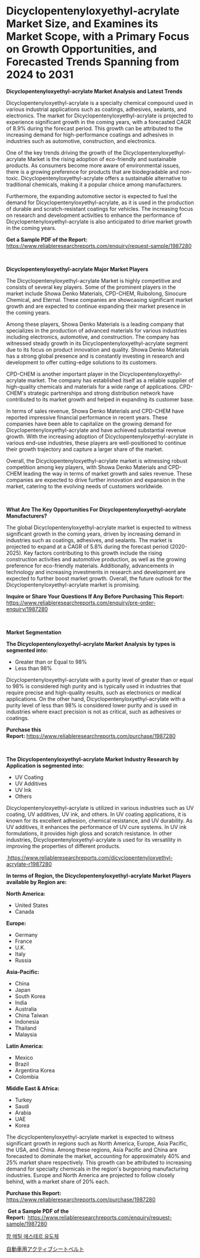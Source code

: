 <p><h1>Dicyclopentenyloxyethyl-acrylate Market Size, and Examines its Market Scope, with a Primary Focus on Growth Opportunities, and Forecasted Trends Spanning from 2024 to 2031</h1></p><p><strong>Dicyclopentenyloxyethyl-acrylate Market Analysis and Latest Trends</strong></p>
<p><p>Dicyclopentenyloxyethyl-acrylate is a specialty chemical compound used in various industrial applications such as coatings, adhesives, sealants, and electronics. The market for Dicyclopentenyloxyethyl-acrylate is projected to experience significant growth in the coming years, with a forecasted CAGR of 8.9% during the forecast period. This growth can be attributed to the increasing demand for high-performance coatings and adhesives in industries such as automotive, construction, and electronics.</p><p>One of the key trends driving the growth of the Dicyclopentenyloxyethyl-acrylate Market is the rising adoption of eco-friendly and sustainable products. As consumers become more aware of environmental issues, there is a growing preference for products that are biodegradable and non-toxic. Dicyclopentenyloxyethyl-acrylate offers a sustainable alternative to traditional chemicals, making it a popular choice among manufacturers.</p><p>Furthermore, the expanding automotive sector is expected to fuel the demand for Dicyclopentenyloxyethyl-acrylate, as it is used in the production of durable and scratch-resistant coatings for vehicles. The increasing focus on research and development activities to enhance the performance of Dicyclopentenyloxyethyl-acrylate is also anticipated to drive market growth in the coming years.</p></p>
<p><strong>Get a Sample PDF of the Report:&nbsp;</strong> <a href="https://www.reliableresearchreports.com/enquiry/request-sample/1987280">https://www.reliableresearchreports.com/enquiry/request-sample/1987280</a></p>
<p>&nbsp;</p>
<p><strong>Dicyclopentenyloxyethyl-acrylate Major Market Players</strong></p>
<p><p>The Dicyclopentenyloxyethyl-acrylate Market is highly competitive and consists of several key players. Some of the prominent players in the market include Showa Denko Materials, CPD-CHEM, Ruibolong, Sinocure Chemical, and Eternal. These companies are showcasing significant market growth and are expected to continue expanding their market presence in the coming years.</p><p>Among these players, Showa Denko Materials is a leading company that specializes in the production of advanced materials for various industries including electronics, automotive, and construction. The company has witnessed steady growth in its Dicyclopentenyloxyethyl-acrylate segment due to its focus on product innovation and quality. Showa Denko Materials has a strong global presence and is constantly investing in research and development to offer cutting-edge solutions to its customers.</p><p>CPD-CHEM is another important player in the Dicyclopentenyloxyethyl-acrylate market. The company has established itself as a reliable supplier of high-quality chemicals and materials for a wide range of applications. CPD-CHEM's strategic partnerships and strong distribution network have contributed to its market growth and helped in expanding its customer base.</p><p>In terms of sales revenue, Showa Denko Materials and CPD-CHEM have reported impressive financial performance in recent years. These companies have been able to capitalize on the growing demand for Dicyclopentenyloxyethyl-acrylate and have achieved substantial revenue growth. With the increasing adoption of Dicyclopentenyloxyethyl-acrylate in various end-use industries, these players are well-positioned to continue their growth trajectory and capture a larger share of the market.</p><p>Overall, the Dicyclopentenyloxyethyl-acrylate market is witnessing robust competition among key players, with Showa Denko Materials and CPD-CHEM leading the way in terms of market growth and sales revenue. These companies are expected to drive further innovation and expansion in the market, catering to the evolving needs of customers worldwide.</p></p>
<p>&nbsp;</p>
<p><strong>What Are The Key Opportunities For Dicyclopentenyloxyethyl-acrylate Manufacturers?</strong></p>
<p><p>The global Dicyclopentenyloxyethyl-acrylate market is expected to witness significant growth in the coming years, driven by increasing demand in industries such as coatings, adhesives, and sealants. The market is projected to expand at a CAGR of 5.8% during the forecast period (2020-2025). Key factors contributing to this growth include the rising construction activities and automotive production, as well as the growing preference for eco-friendly materials. Additionally, advancements in technology and increasing investments in research and development are expected to further boost market growth. Overall, the future outlook for the Dicyclopentenyloxyethyl-acrylate market is promising.</p></p>
<p><strong>Inquire or Share Your Questions If Any Before Purchasing This Report:</strong> <a href="https://www.reliableresearchreports.com/enquiry/pre-order-enquiry/1987280">https://www.reliableresearchreports.com/enquiry/pre-order-enquiry/1987280</a></p>
<p>&nbsp;</p>
<p><strong>Market Segmentation</strong></p>
<p><strong>The Dicyclopentenyloxyethyl-acrylate Market Analysis by types is segmented into:</strong></p>
<p><ul><li>Greater than or Equal to 98%</li><li>Less than 98%</li></ul></p>
<p><p>Dicyclopentenyloxyethyl-acrylate with a purity level of greater than or equal to 98% is considered high purity and is typically used in industries that require precise and high-quality results, such as electronics or medical applications. On the other hand, Dicyclopentenyloxyethyl-acrylate with a purity level of less than 98% is considered lower purity and is used in industries where exact precision is not as critical, such as adhesives or coatings.</p></p>
<p><strong>Purchase this Report:&nbsp;</strong><a href="https://www.reliableresearchreports.com/purchase/1987280">https://www.reliableresearchreports.com/purchase/1987280</a></p>
<p>&nbsp;</p>
<p><strong>The Dicyclopentenyloxyethyl-acrylate Market Industry Research by Application is segmented into:</strong></p>
<p><ul><li>UV Coating</li><li>UV Additives</li><li>UV Ink</li><li>Others</li></ul></p>
<p><p>Dicyclopentenyloxyethyl-acrylate is utilized in various industries such as UV coating, UV additives, UV ink, and others. In UV coating applications, it is known for its excellent adhesion, chemical resistance, and UV durability. As UV additives, it enhances the performance of UV cure systems. In UV ink formulations, it provides high gloss and scratch resistance. In other industries, Dicyclopentenyloxyethyl-acrylate is used for its versatility in improving the properties of different products.</p></p>
<p><a href="https://www.reliableresearchreports.com/dicyclopentenyloxyethyl-acrylate-r1987280">&nbsp;https://www.reliableresearchreports.com/dicyclopentenyloxyethyl-acrylate-r1987280</a></p>
<p><strong>In terms of Region, the Dicyclopentenyloxyethyl-acrylate Market Players available by Region are:</strong></p>
<p>
    <p> <strong> North America: </strong>
        <ul>
            <li>United States</li>
            <li>Canada</li>
        </ul>
        </p> 
    <p> <strong> Europe: </strong>
        <ul>
            <li>Germany</li>
            <li>France</li>
            <li>U.K.</li>
            <li>Italy</li>
            <li>Russia</li>
        </ul>
        </p> 
    <p> <strong> Asia-Pacific: </strong>
        <ul>
            <li>China</li>
            <li>Japan</li>
            <li>South Korea</li>
            <li>India</li>
            <li>Australia</li>
            <li>China Taiwan</li>
            <li>Indonesia</li>
            <li>Thailand</li>
            <li>Malaysia</li>
        </ul>
        </p> 
    <p> <strong> Latin America: </strong>
        <ul>
            <li>Mexico</li>
            <li>Brazil</li>
            <li>Argentina Korea</li>
            <li>Colombia</li>
        </ul>
        </p> 
    <p> <strong> Middle East & Africa: </strong>
        <ul>
            <li>Turkey</li>
            <li>Saudi</li>
            <li>Arabia</li>
            <li>UAE</li>
            <li>Korea</li>
        </ul>
    </p>
    </p>
<p><p>The dicyclopentenyloxyethyl-acrylate market is expected to witness significant growth in regions such as North America, Europe, Asia Pacific, the USA, and China. Among these regions, Asia Pacific and China are forecasted to dominate the market, accounting for approximately 40% and 25% market share respectively. This growth can be attributed to increasing demand for specialty chemicals in the region's burgeoning manufacturing industries. Europe and North America are projected to follow closely behind, with a market share of 20% each.</p></p>
<p><strong>Purchase this Report: </strong><a href="https://www.reliableresearchreports.com/purchase/1987280">https://www.reliableresearchreports.com/purchase/1987280</a></p>
<p>&nbsp;<strong>Get a Sample PDF of the Report:&nbsp;&nbsp;</strong><a href="https://www.reliableresearchreports.com/enquiry/request-sample/1987280">https://www.reliableresearchreports.com/enquiry/request-sample/1987280</a></p>
<p><strong></strong></p>
<p><p><a href="https://github.com/kvbohdfy111/Market-Research-Report-List-1/blob/main/9309267122225.md">팜 메틸 에스테르 유도체</a></p><p><a href="https://github.com/tanyaali3/Market-Research-Report-List-1/blob/main/9637177116227.md">自動車用アクティブシートベルト</a></p></p>